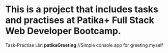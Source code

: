 # This is a project that includes tasks and practises at Patika+ Full Stack Web Developer Bootcamp.

Task-Practise List
**patikaGreeting** //Simple console app for greeting myself


